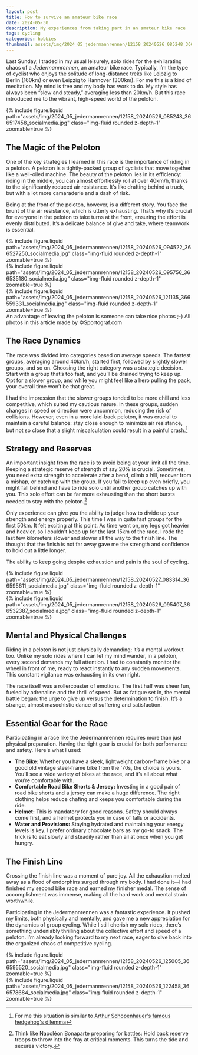 ```yaml
---
layout: post
title: How to survive an amateur bike race
date: 2024-05-30
description: My experiences from taking part in an amateur bike race
tags: cycling
categories: hobbies
thumbnail: assets/img/2024_05_jedermannrennen/12158_20240526_085248_366517458_socialmedia.jpg
---
```


Last Sunday, I traded in my usual leisurely, solo rides for the exhilarating chaos of a *Jedermannrennen*,
an amateur bike race. 
Typically, I’m the type of cyclist who enjoys the solitude of long-distance treks 
like Leipzig to Berlin (160km) or even Leipzig to Hannover (300km). 
For me this is a kind of meditation. My mind is free and my body has work to do. 
My style has always been “slow and steady,” averaging less than 20km/h. 
But this race introduced me to the vibrant, high-speed world of the peloton.

<div class="row mt-3">
    <div class="col-sm mt-3 mt-md-0">
        {% include figure.liquid path="assets/img/2024_05_jedermannrennen/12158_20240526_085248_366517458_socialmedia.jpg" class="img-fluid rounded z-depth-1" zoomable=true %}
    </div>
</div>

## The Magic of the Peloton

One of the key strategies I learned in this race is the importance of riding in a peloton. 
A peloton is a tightly-packed group of cyclists that move together like a well-oiled machine. 
The beauty of the peloton lies in its efficiency: riding in the middle, 
you can almost effortlessly roll at over 40km/h, thanks to the significantly reduced air resistance. 
It’s like drafting behind a truck, but with a lot more camaraderie and a dash of risk.

Being at the front of the peloton, however, is a different story. 
You face the brunt of the air resistance, which is utterly exhausting. 
That’s why it’s crucial for everyone in the peloton to take turns at the front, 
ensuring the effort is evenly distributed. 
It’s a delicate balance of give and take, where teamwork is essential.

<div class="row mt-3">
    <div class="col-sm mt-3 mt-md-0">
        {% include figure.liquid path="assets/img/2024_05_jedermannrennen/12158_20240526_094522_366527250_socialmedia.jpg" class="img-fluid rounded z-depth-1" zoomable=true %}
    </div>
    <div class="col-sm mt-3 mt-md-0">
        {% include figure.liquid path="assets/img/2024_05_jedermannrennen/12158_20240526_095756_366535180_socialmedia.jpg" class="img-fluid rounded z-depth-1" zoomable=true %}
    </div>
    <div class="col-sm mt-3 mt-md-0">
        {% include figure.liquid path="assets/img/2024_05_jedermannrennen/12158_20240526_121135_366559331_socialmedia.jpg" class="img-fluid rounded z-depth-1" zoomable=true %}
    </div>
</div>
<div class="caption">
    An advantage of leaving the peloton is someone can take nice photos ;-) All photos in this article made by &copy;Sportograf.com
</div>

## The Race Dynamics

The race was divided into categories based on average speeds. 
The fastest groups, averaging around 40km/h, started first, followed by slightly slower groups, and so on. 
Choosing the right category was a strategic decision. 
Start with a group that’s too fast, and you’ll be drained trying to keep up. 
Opt for a slower group, and while you might feel like a hero pulling the pack, 
your overall time won’t be that great.

I had the impression that the slower groups tended to be more chill and less competitive, 
which suited my cautious nature. 
In these groups, sudden changes in speed or direction were uncommon, reducing the risk of collisions. 
However, even in a more laid-back peloton, it was crucial to maintain a careful balance: 
stay close enough to minimize air resistance, 
but not so close that a slight miscalculation could result in a painful crash.[^1]

[^1]: For me this situation is similar to [Arthur Schopenhauer's famous hedgehog's dilemma](https://en.wikipedia.org/wiki/Hedgehog%27s_dilemma) 

## Strategy and Reserves

An important insight from the race is to avoid being at your limit all the time. 
Keeping a strategic reserve of strength of say 20% is crucial. 
Sometimes, you need extra strength to accelerate after a bend, climb a hill, 
recover from a mishap, or catch up with the group. If you fail to keep up even briefly, 
you might fall behind and have to ride solo until another group catches up with you. 
This solo effort can be far more exhausting than the short bursts needed to stay with the peloton.[^2] 

[^2]: Think like Napoléon Bonaparte preparing for battles: Hold back reserve troops to throw into the fray at critical moments. This turns the tide and secures victory.

Only experience can give you the ability to judge how to divide up your strength and energy properly. 
This time I was in quite fast groups for the first 50km. It felt exciting at this point. 
As time went on, my legs got heavier and heavier, so I couldn't keep up for the last 15km of the race. 
I rode the last few kilometers slower and slower all the way to the finish line. 
The thought that the finish is not far away gave me the strength and confidence 
to hold out a little longer. 

The ability to keep going despite exhaustion and pain is the soul of cycling.

<div class="row mt-3">
    <div class="col-sm mt-3 mt-md-0">
        {% include figure.liquid path="assets/img/2024_05_jedermannrennen/12158_20240527_083314_366595611_socialmedia.jpg" class="img-fluid rounded z-depth-1" zoomable=true %}
    </div>
    <div class="col-sm mt-3 mt-md-0">
        {% include figure.liquid path="assets/img/2024_05_jedermannrennen/12158_20240526_095407_366532387_socialmedia.jpg" class="img-fluid rounded z-depth-1" zoomable=true %}
    </div>
</div>

## Mental and Physical Challenges

Riding in a peloton is not just physically demanding; it’s a mental workout too. 
Unlike my solo rides where I can let my mind wander, in a peloton, every second demands my full attention. 
I had to constantly monitor the wheel in front of me, ready to react instantly to any sudden movements. 
This constant vigilance was exhausting in its own right.

The race itself was a rollercoaster of emotions. The first half was sheer fun, 
fueled by adrenaline and the thrill of speed. 
But as fatigue set in, the mental battle began: the urge to give up versus the determination to finish. 
It’s a strange, almost masochistic dance of suffering and satisfaction.

## Essential Gear for the Race

Participating in a race like the Jedermannrennen requires more than just physical preparation. 
Having the right gear is crucial for both performance and safety. Here's what I used:

- **The Bike:** Whether you have a sleek, lightweight carbon-frame bike or a good old vintage steel-frame bike from the '70s, the choice is yours. You’ll see a wide variety of bikes at the race, and it’s all about what you’re comfortable with.
- **Comfortable Road Bike Shorts & Jersey:** Investing in a good pair of road bike shorts and a jersey can make a huge difference. The right clothing helps reduce chafing and keeps you comfortable during the ride.
- **Helmet:** This is mandatory for good reasons. Safety should always come first, and a helmet protects you in case of falls or accidents.
- **Water and Provisions:** Staying hydrated and maintaining your energy levels is key. I prefer ordinary chocolate bars as my go-to snack. The trick is to eat slowly and steadily rather than all at once when you get hungry.


## The Finish Line

Crossing the finish line was a moment of pure joy. 
All the exhaustion melted away as a flood of endorphins surged through my body. 
I had done it—I had finished my second bike race and earned my finisher medal. 
The sense of accomplishment was immense, making all the hard work and mental strain worthwhile.

Participating in the Jedermannrennen was a fantastic experience. 
It pushed my limits, both physically and mentally, 
and gave me a new appreciation for the dynamics of group cycling.
While I still cherish my solo rides, 
there’s something undeniably thrilling about the collective effort and speed of a peloton. 
I’m already looking forward to my next race, 
eager to dive back into the organized chaos of competitive cycling.

<div class="row mt-3">
    <div class="col-sm mt-3 mt-md-0">
        {% include figure.liquid path="assets/img/2024_05_jedermannrennen/12158_20240526_125005_366595520_socialmedia.jpg" class="img-fluid rounded z-depth-1" zoomable=true %}
    </div>
    <div class="col-sm mt-3 mt-md-0">
        {% include figure.liquid path="assets/img/2024_05_jedermannrennen/12158_20240526_122458_366578684_socialmedia.jpg" class="img-fluid rounded z-depth-1" zoomable=true %}
    </div>
</div>